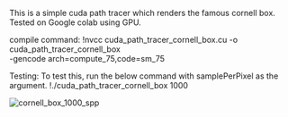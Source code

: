 This is a simple cuda path tracer which renders the famous cornell box. Tested on Google colab using GPU.

compile command:
!nvcc cuda_path_tracer_cornell_box.cu -o cuda_path_tracer_cornell_box \
    -gencode arch=compute_75,code=sm_75

Testing: To test this, run the below command with samplePerPixel as the argument.
!./cuda_path_tracer_cornell_box 1000

![cornell_box_1000_spp](https://github.com/Sandip-Kumar-Shukla/Cuda_Path_Tracer/blob/main/output-3.ppm)







